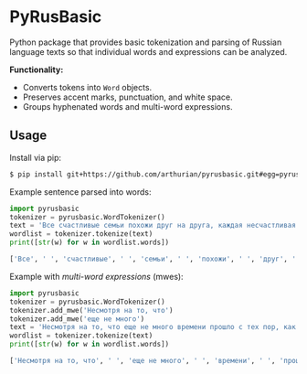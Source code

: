 # PyRusBasic

Python package that provides basic tokenization and parsing of Russian language texts so that individual words and expressions can be analyzed.

**Functionality:**

- Converts tokens into `Word` objects.
- Preserves accent marks, punctuation, and white space.
- Groups hyphenated words and multi-word expressions.

## Usage

Install via pip:

```sh
$ pip install git+https://github.com/arthurian/pyrusbasic.git#egg=pyrusbasic
```

Example sentence parsed into words:

```python
import pyrusbasic
tokenizer = pyrusbasic.WordTokenizer()
text = 'Все счастливые семьи похожи друг на друга, каждая несчастливая семья несчастлива по-своему.'
wordlist = tokenizer.tokenize(text)
print([str(w) for w in wordlist.words])

['Все', ' ', 'счастливые', ' ', 'семьи', ' ', 'похожи', ' ', 'друг', ' ', 'на', ' ', 'друга', ', ', 'каждая', ' ', 'несчастливая', ' ', 'семья', ' ', 'несчастлива', ' ', 'по-своему', '.']
```

Example with _multi-word expressions_ (mwes):

```python
import pyrusbasic
tokenizer = pyrusbasic.WordTokenizer()
tokenizer.add_mwe('Несмотря на то, что')
tokenizer.add_mwe('еще не много')
text = 'Несмотря на то, что еще не много времени прошло с тех пор, как князь Андрей оставил Россию, он много изменился за это время.'
wordlist = tokenizer.tokenize(text)
print([str(w) for w in wordlist.words])

['Несмотря на то, что', ' ', 'еще не много', ' ', 'времени', ' ', 'прошло', ' ', 'с', ' ', 'тех', ' ', 'пор', ', ', 'как', ' ', 'князь', ' ', 'Андрей', ' ', 'оставил', ' ', 'Россию', ', ', 'он', ' ', 'много', ' ', 'изменился', ' ', 'за', ' ', 'это', ' ', 'время', '.']
```
